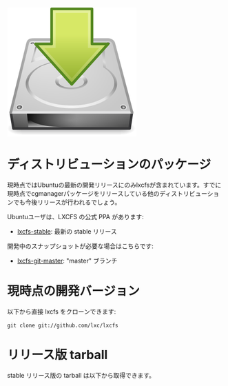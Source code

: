 ![Download icon](/static/img/download.png)
# ディストリビューションのパッケージ <!-- Distribution packages -->
<!--
Currently only Ubuntu includes lxcfs and that's only in the current development release.  
We expect it to be soon picked up by the other distributions who already ship cgmanager today.
-->
現時点ではUbuntuの最新の開発リリースにのみlxcfsが含まれています。すでに現時点でcgmanagerパッケージをリリースしている他のディストリビューションでも今後リリースが行われるでしょう。

<!--
For Ubuntu users, we have an official PPA for LXCFS:
-->
Ubuntuユーザは、LXCFS の公式 PPA があります:

* [lxcfs-stable](https://launchpad.net/~ubuntu-lxc/+archive/lxcfs-stable): 最新の stable リリース <!-- Latest stable release -->

<!--
And for those who want development snapshots:
-->
開発中のスナップショットが必要な場合はこちらです:

 * [lxcfs-git-master](https://launchpad.net/~ubuntu-lxc/+archive/lxcfs-git-master): "master" ブランチ <!-- "master" branch -->

# 現時点の開発バージョン <!-- Current development version -->

<!--
You can clone lxcfs directly with:
-->
以下から直接 lxcfs をクローンできます:

    git clone git://github.com/lxc/lxcfs

# リリース版 tarball <!-- Release tarballs -->

<!--
Stable release tarballs are available for download below.
-->
stable リリース版の tarball は以下から取得できます。
